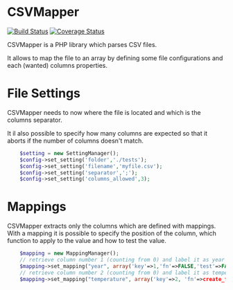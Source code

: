 CSVMapper
=========

[![Build Status](https://travis-ci.org/danieleorler/CSVMapper.png?branch=master)](https://travis-ci.org/danieleorler/CSVMapper)
[![Coverage Status](https://coveralls.io/repos/danieleorler/CSVMapper/badge.png?branch=master)](https://coveralls.io/r/danieleorler/CSVMapper?branch=master)

CSVMapper is a PHP library which parses CSV files.

It allows to map the file to an array by defining some file configurations and each (wanted) columns properties.

File Settings
=============

CSVMapper needs to now where the file is located and which is the columns separator.

It il also possible to specify how many columns are expected so that it aborts if the number of columns doesn't match.

```php
    $setting = new SettingManager();
    $config->set_setting('folder','./tests');
    $config->set_setting('filename','myfile.csv');
    $config->set_setting('separator',';');
    $config->set_setting('columns_allowed',3);
```

Mappings
========

CSVMapper extracts only the columns which are defined with mappings.
With a mapping it is possible to specify the position of the column, which function to apply to the value and how to test the value.

```php
    $mapping = new MappingManager();
    // retrieve column number 1 (counting from 0) and label it as year
    $mapping->set_mapping("year", array('key'=>1,'fn'=>FALSE,'test'=>FALSE));
    // retrieve column number 2 (counting from 0) and label it as temperature, apply to each value the function 'return floatval($input);'
    $mapping->set_mapping("temperature", array('key'=>2, 'fn'=>create_function('$input','return floatval($input);'),'test'=>FALSE));
```

